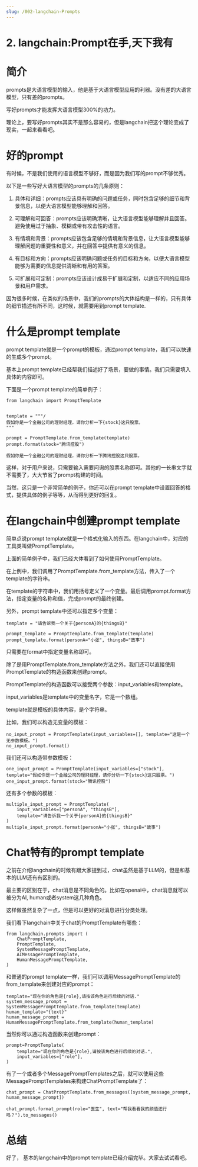 ```yaml
---
slug: /002-langchain-Prompts
---
```


# 2. langchain:Prompt在手,天下我有

# 简介

prompts是大语言模型的输入，他是基于大语言模型应用的利器。没有差的大语言模型，只有差的prompts。

写好prompts才能发挥大语言模型300%的功力。

理论上，要写好prompts其实不是那么容易的，但是langchain把这个理论变成了现实，一起来看看吧。

# 好的prompt

有时候，不是我们使用的语言模型不够好，而是因为我们写的prompt不够优秀。

以下是一些写好大语言模型的prompts的几条原则：

1. 具体和详细：prompts应该具有明确的问题或任务，同时包含足够的细节和背景信息，以便大语言模型能够理解和回答。

2. 可理解和可回答：prompts应该明确清晰，让大语言模型能够理解并且回答。避免使用过于抽象、模糊或带有攻击性的语言。

3. 有情境和背景：prompts应该包含足够的情境和背景信息，让大语言模型能够理解问题的重要性和意义，并在回答中提供有意义的信息。

4. 有目标和方向：prompts应该明确问题或任务的目标和方向，以便大语言模型能够为需要的信息提供清晰和有用的答案。

5. 可扩展和可定制：prompts应该设计成易于扩展和定制，以适应不同的应用场景和用户需求。

因为很多时候，在类似的场景中，我们的prompts的大体结构是一样的，只有具体的细节描述有所不同，这时候，就需要用到prompt template.

# 什么是prompt template

prompt template就是一个prompt的模板，通过prompt template，我们可以快速的生成多个prompt。

基本上prompt template已经帮我们描述好了场景，要做的事情。我们只需要填入具体的内容即可。

下面是一个prompt template的简单例子：

```
from langchain import PromptTemplate


template = """/
假如你是一个金融公司的理财经理，请你分析一下{stock}这只股票。
"""

prompt = PromptTemplate.from_template(template)
prompt.format(stock="腾讯控股")

假如你是一个金融公司的理财经理，请你分析一下腾讯控股这只股票。
```

这样，对于用户来说，只需要输入需要问询的股票名称即可。其他的一长串文字就不需要了，大大节省了prompt构建的时间。

当然，这只是一个非常简单的例子，你还可以在prompt template中设置回答的格式，提供具体的例子等等，从而得到更好的回复。

# 在langchain中创建prompt template

简单点说prompt template就是一个格式化输入的东西。在langchain中，对应的工具类叫做PromptTemplate。

上面的简单例子中，我们已经大体看到了如何使用PromptTemplate。

在上例中，我们调用了PromptTemplate.from_template方法，传入了一个template的字符串。

在template的字符串中，我们用括号定义了一个变量。最后调用prompt.format方法，指定变量的名称和值，完成prompt的最终创建。

另外，prompt template中还可以指定多个变量：

```
template = "请告诉我一个关于{personA}的{thingsB}"

prompt_template = PromptTemplate.from_template(template)
prompt_template.format(personA="小张", thingsB="故事")
```

只需要在format中指定变量名称即可。

除了是用PromptTemplate.from_template方法之外，我们还可以直接使用PromptTemplate的构造函数来创建prompt。

PromptTemplate的构造函数可以接受两个参数：input_variables和template。

input_variables是template中的变量名字，它是一个数组。

template就是模板的具体内容，是个字符串。

比如，我们可以构造无变量的模板：

```
no_input_prompt = PromptTemplate(input_variables=[], template="这是一个无参数模板。")
no_input_prompt.format()
```

我们还可以构造带参数模板：

```
one_input_prompt = PromptTemplate(input_variables=["stock"], template="假如你是一个金融公司的理财经理，请你分析一下{stock}这只股票。")
one_input_prompt.format(stock="腾讯控股")
```

还有多个参数的模板：

```
multiple_input_prompt = PromptTemplate(
    input_variables=["personA", "thingsB"], 
    template="请告诉我一个关于{personA}的{thingsB}"
)
multiple_input_prompt.format(personA="小张", thingsB="故事")
```

# Chat特有的prompt template

之前在介绍langchain的时候有跟大家提到过，chat虽然是基于LLM的，但是和基本的LLM还有有区别的。

最主要的区别在于，chat消息是不同角色的。比如在openai中，chat消息就可以被分为AI, human或者system这几种角色。

这样做虽然复杂了一点，但是可以更好的对消息进行分类处理。

我们看下langchain中关于chat的PromptTemplate有哪些：

```
from langchain.prompts import (
    ChatPromptTemplate,
    PromptTemplate,
    SystemMessagePromptTemplate,
    AIMessagePromptTemplate,
    HumanMessagePromptTemplate,
)
```

和普通的prompt template一样，我们可以调用MessagePromptTemplate的from_template来创建对应的prompt：

```
template="现在你的角色是{role},请按该角色进行后续的对话."
system_message_prompt = SystemMessagePromptTemplate.from_template(template)
human_template="{text}"
human_message_prompt = HumanMessagePromptTemplate.from_template(human_template)
```

当然你可以通过构造函数来创建prompt：

```
prompt=PromptTemplate(
    template="现在你的角色是{role},请按该角色进行后续的对话.",
    input_variables=["role"],
)

```

有了一个或者多个MessagePromptTemplates之后，就可以使用这些MessagePromptTemplates来构建ChatPromptTemplate了：

```
chat_prompt = ChatPromptTemplate.from_messages([system_message_prompt, human_message_prompt])

chat_prompt.format_prompt(role="医生", text="帮我看看我的颜值还行吗？").to_messages()
```

# 总结

好了， 基本的langchain中的prompt template已经介绍完毕。大家去试试看吧。








